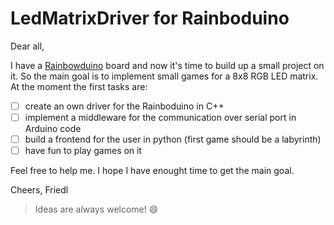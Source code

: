 # LedMatrixDriver for Rainboduino

Dear all,

I have a [Rainbowduino](https://www.seeedstudio.com/Rainbowduino-LED-driver-platform-Atmega-328-p-371.html) board and now it's time to build up a small project on it. So the main goal is to implement small games for a 8x8 RGB LED matrix. At the moment the first tasks are:
- [ ] create an own driver for the Rainboduino in C++
- [ ] implement a middleware for the communication over serial port in Arduino code
- [ ] build a frontend for the user in python (first game should be a labyrinth)
- [ ] have fun to play games on it

Feel free to help me. I hope I have enought time to get the main goal.

Cheers,
Friedl

> Ideas are always welcome! :smile:
